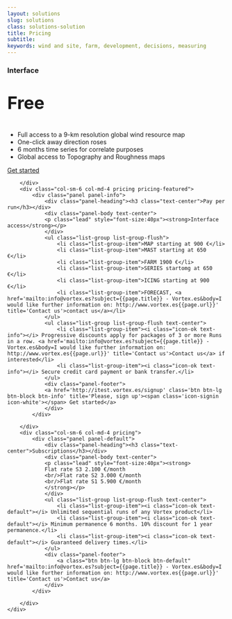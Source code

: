 ```yaml
---
layout: solutions
slug: solutions
class: solutions-solution
title: Pricing
subtitle:
keywords: wind and site, farm, development, decisions, measuring
---
```


<div class="row all-pricing">
	<div class="row">
		<div class="col-sm-6 col-md-4 pricing">
			<div class="panel panel-info">
				<div class="panel-heading"><h3 class="text-center">Interface</h3></div>
				<div class="panel-body text-center">
				<p class="lead" style="font-size:40px"><strong>Free</strong></p>
				</div>
				<ul class="list-group list-group-flush text-center">
					<li class="list-group-item"><i class="icon-ok text-info"></i> Full access to a 9-km resolution global wind resource map</li>
					<li class="list-group-item"><i class="icon-ok text-info"></i> One-click away direction roses</li>
					<li class="list-group-item"><i class="icon-ok text-info"></i> 6 months time series for correlate purposes</li>
					<li class="list-group-item"><i class="icon-ok text-info"></i> Global access to Topography and Roughness maps</li>
				</ul>
				<div class="panel-footer">
				<a href='http://itest.vortex.es/signup' class='btn btn-lg btn-block btn-info' title='Please, sign up'><span class='icon-signin icon-white'></span> Get started</a>
				</div>
			</div>

		</div>
		<div class="col-sm-6 col-md-4 pricing pricing-featured">
			<div class="panel panel-info">
				<div class="panel-heading"><h3 class="text-center">Pay per run</h3></div>
				<div class="panel-body text-center">
				<p class="lead" style="font-size:40px"><strong>Interface access</strong></p>
				</div>
				<ul class="list-group list-group-flush">
					<li class="list-group-item">MAP starting at 900 €</li>
					<li class="list-group-item">MAST starting at 650 €</li>
					<li class="list-group-item">FARM 1900 €</li>
					<li class="list-group-item">SERIES startomg at 650 €</li>
					<li class="list-group-item">ICING starting at 900 €</li>
					<li class="list-group-item">FORECAST, <a href='mailto:info@vortex.es?subject={{page.title}} - Vortex.es&body=I would like further information on: http://www.vortex.es{{page.url}}' title='Contact us'>contact us</a></li>
				</ul>
				<ul class="list-group list-group-flush text-center">
					<li class="list-group-item"><i class="icon-ok text-info"></i> Progressive discounts apply for packages of 3 or more Runs in a row. <a href='mailto:info@vortex.es?subject={{page.title}} - Vortex.es&body=I would like further information on: http://www.vortex.es{{page.url}}' title='Contact us'>Contact us</a> if interested</li>
					<li class="list-group-item"><i class="icon-ok text-info"></i> Secure credit card payment or bank transfer.</li>
				</ul>
				<div class="panel-footer">
				<a href='http://itest.vortex.es/signup' class='btn btn-lg btn-block btn-info' title='Please, sign up'><span class='icon-signin icon-white'></span> Get started</a>
				</div>
			</div>

		</div>
		<div class="col-sm-6 col-md-4 pricing">
			<div class="panel panel-default">
				<div class="panel-heading"><h3 class="text-center">Subscriptions</h3></div>
				<div class="panel-body text-center">
				<p class="lead" style="font-size:40px"><strong>
				Flat rate S3 2.100 €/month
				<br/>Flat rate S2 3.000 €/month
				<br/>Flat rate S1 5.900 €/month
				</strong></p>
				</div>
				<ul class="list-group list-group-flush text-center">
					<li class="list-group-item"><i class="icon-ok text-default"></i> Unlimited sequential runs of any Vortex product</li>
					<li class="list-group-item"><i class="icon-ok text-default"></i> Minimum permanence 6 months. 10% discount for 1 year permanence.</li>
					<li class="list-group-item"><i class="icon-ok text-default"></i> Guaranteed delivery times.</li>
				</ul>
				<div class="panel-footer">
					<a class="btn btn-lg btn-block btn-default" href='mailto:info@vortex.es?subject={{page.title}} - Vortex.es&body=I would like further information on: http://www.vortex.es{{page.url}}' title='Contact us'>Contact us</a>
				</div>
			</div>

		</div>
	</div>
</div>

<!-- ##Forecast

<div class="row">
	<div class="row">
		<div class="col-sm-6 col-md-4 pricing">
			<div class="panel panel-default">
				<div class="panel-heading"><h3 class="text-center">Wind Forecast</h3></div>
				<div class="panel-footer">
					<a class="btn btn-lg btn-block btn-default" href='mailto:info@vortex.es?subject={{page.title}} - Vortex.es&body=I would like further information on: http://www.vortex.es{{page.url}}' title='Contact sales'>Contact sales</a>
				</div>
			</div>

		</div>
		<div class="col-sm-6 col-md-4 pricing">
			<div class="panel panel-default">
				<div class="panel-heading"><h3 class="text-center">Power forecast</h3></div>
				<div class="panel-footer">
					<a class="btn btn-lg btn-block btn-default" href='mailto:info@vortex.es?subject={{page.title}} - Vortex.es&body=I would like further information on: http://www.vortex.es{{page.url}}' title='Contact sales'>Contact sales</a>
				</div>
			</div>

		</div>
	</div>
</div> -->